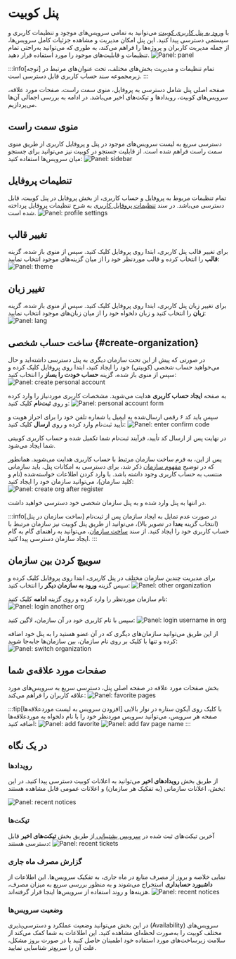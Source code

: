# پنل کوبیت

با [ورود به پنل کاربری کوبیت](https://auth.kubit.cloud/fa/login/) می‌توانید به تمامی سرویس‌های موجود و تنظیمات کاربری و سیستمی دسترسی پیدا کنید. این پنل امکان مدیریت و مشاهده جزئیات کامل سرویس‌ها، از جمله مدیریت کاربران و پروژه‌ها را فراهم می‌کند، به طوری که می‌توانید به‌راحتی تمام تنظیمات و قابلیت‌های موجود را مورد استفاده قرار دهید.
![Panel: panel](img/panel.png)

:::info[توجه]
تمام تنظیمات و مدیریت بخش‌های مختلف، تحت عنوان‌های مرتبط در زیرمجموعه سند حساب کاربری قابل دسترسی است.
:::

صفحه اصلی پنل شامل دسترسی به پروفایل، منوی سمت راست، صفحات مورد علاقه، سرویس‌های کوبیت، رویدادها و تیکت‌های اخیر می‌باشد. در ادامه به بررسی اجمالی آن‌ها می‌پردازیم.

## منوی سمت راست

دسترسی سریع به لیست سرویس‌های موجود در پنل و پروفایل کاربری از طریق منوی سمت راست فراهم شده است. از قابلیت جستجو در کوبیت نیز می‌توانید برای جستجو میان سرویس‌ها استفاده کنید:
![Panel: sidebar](img/services-sidebar.png)

## تنطیمات پروفایل

تمام تنظیمات مربوط به پروفایل و حساب کاربری، از بخش پروفایل در پنل کوبیت، قابل دسترسی می‌باشد. در سند [تنظیمات پروفایل کاربری](../../organization/profile) به شرح تنظیمات پروفایل پرداخته شده است.
![Panel: profile settings](img/profile-settings.png)

## تغییر قالب

برای تغییر قالب پنل کاربری، ابتدا روی پروفایل کلیک کنید. سپس از منوی باز شده، گزینه **قالب** را انتخاب کرده و قالب موردنظر خود را از میان گزینه‌های موجود انتخاب نمایید:
![Panel: theme](img/theme.png)

## تغییر زبان

برای تغییر زبان پنل کاربری، ابتدا روی پروفایل کلیک کنید. سپس از منوی باز شده، گزینه **زبان** را انتخاب کنید و زبان دلخواه خود را از میان زبان‌های موجود انتخاب نمایید:
![Panel: lang](img/lang.png)

## ساخت حساب شخصی {#create-organization}

در صورتی که پیش از این تحت سازمان دیگری به پنل دسترسی داشته‌اید و حال می‌خواهید حساب شخصی (کوبیتی) خود را ایجاد کنید، ابتدا روی پروفایل کلیک کرده و سپس از منوی باز شده، گزینه **حساب خودت را بساز** را انتخاب کنید:
![Panel: create personal account](img/create-personal-account.png)

به صفحه **ایجاد حساب کاربری** هدایت می‌شوید. مشخصات کاربری موردنیاز را وارد کرده و روی **ثبت‌نام** کلیک کنید:
![Panel: personal account form](img/register-form.png)

سپس باید کد ۶ رقمی ارسال‌شده به ایمیل یا شماره تلفن خود را برای احراز هویت و تأیید ثبت‌نام وارد کرده و روی **ارسال** کلیک کنید:
![Panel: enter confirm code](img/enter-confirm-code-register.png)

در نهایت پس از ارسال کد تأیید، فرآیند ثبت‌نام شما تکمیل شده و حساب کاربری کوبیتی شما ایجاد می‌شود.

پس از این، به فرم ساخت سازمان مرتبط با حساب کاربری هدایت می‌شوید. همانطور که در توضیح [مفهوم سازمان](../..#organization) ذکر شد، برای دسترسی به امکانات پنل، باید سازمانی منتسب به حساب کاربری وجود داشته باشد.
با وارد کردن اطلاعات خواسته‌شده (نام و کلید سازمان)، می‌توانید سازمان خود را ایجاد کنید:
![Panel: create org after register](img/create-org-after-register.png)

در انتها به پنل وارد شده و به پنل سازمان شخصی خود دسترسی خواهید داشت.

:::info[ساخت سازمان در پنل]
در صورت عدم تمایل به ایجاد سازمان پس از ثبت‌نام (انتخاب گزینه **بعدا** در تصویر بالا)، می‌توانید از طریق پنل کوبیت نیز سازمان مرتبط با حساب کاربری خود را ایجاد کنید. از سند [ساخت سازمان](../create-organization)، می‌توانید به راهنمای گام به گام ایجاد سازمان دسترسی پیدا کنید.
:::

## سوییچ کردن بین سازمان

برای مدیریت چندین سازمان مختلف در پنل کاربری، ابتدا روی پروفایل کلیک کرده و سپس گزینه **ورود به سازمان دیگر** را انتخاب کنید:
![Panel: other organization](img/other-organization.png)

نام سازمان موردنظر را وارد کرده و روی گزینه **ادامه** کلیک کنید:
![Panel: login another org](img/enter-org-name.png)

سپس با نام کاربری خود در آن سازمان، لاگین کنید:
![Panel: login username in org](img/enter-username-in-org.png)

از این طریق می‌توانید سازمان‌های دیگری که در آن عضو هستید را به پنل خود اضافه کرده و تنها با کلیک بر روی نام سازمان، بین سازمان‌ها جابه‌جا شوید:
![Panel: switch organization](img/switch-organization.png)

## صفحات مورد علاقه‌ی شما

بخش صفحات مورد علاقه در صفحه اصلی پنل، دسترسی سریع به سرویس‌های مورد علاقه کاربران را فراهم می‌کند:
![Panel: favorite pages](img/favorite-pages.png)

:::tip[افزودن سرویس به لیست موردعلاقه‌ها]
با کلیک روی آیکون ستاره در نوار بالایی صفحه هر سرویس، می‌توانید سرویس موردنظر خود را با نام دلخواه به موردعلاقه‌ها اضافه کنید:
![Panel: add favorite](img/add-favorite.png)
![Panel: add fav page name](img/favorite-page-name.png)
:::

## در یک نگاه

### رویدادها

از طریق بخش **رویدادهای اخیر** می‌توانید به اعلانات کوبیت دسترسی پیدا کنید. در این بخش، اعلانات سازمانی (به تفکیک هر سازمان) و اعلانات عمومی قابل مشاهده هستند:

![Panel: recent notices](img/recent-notices.png)

### تیکت‌ها

آخرین تیکت‌های ثبت شده در [سرویس پشتیبانی ](../../ticketing) از طریق بخش **تیکت‌های اخیر** قابل دسترسی هستند:
![Panel: recent tickets](img/recent-tickets.png)

### گزارش مصرف ماه جاری

نمایی خلاصه و ‌بروز از مصرف منابع در ماه جاری، به تفکیک سرویس‌ها. این اطلاعات از **داشبورد حسابداری** استخراج می‌شوند و به منظور بررسی سریع به میزان مصرف، هزینه‌ها و روند استفاده از سرویس‌ها اینجا قرار گرفته‌اند.
![Panel: recent notices](img/recent-reports.png)

### وضعیت سرویس‌ها

در این بخش می‌توانید وضعیت عملکرد و دسترسی‌پذیری (Availability) سرویس‌های مختلف کوبیت را به‌صورت لحظه‌ای مشاهده کنید. این اطلاعات به شما کمک می‌کند از سلامت زیرساخت‌های مورد استفاده خود اطمینان حاصل کنید یا در صورت بروز مشکل، علت آن را سریع‌تر شناسایی نمایید.
